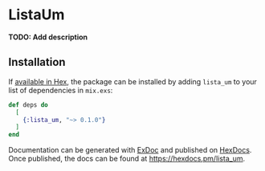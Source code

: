 # ListaUm

**TODO: Add description**

## Installation

If [available in Hex](https://hex.pm/docs/publish), the package can be installed
by adding `lista_um` to your list of dependencies in `mix.exs`:

```elixir
def deps do
  [
    {:lista_um, "~> 0.1.0"}
  ]
end
```

Documentation can be generated with [ExDoc](https://github.com/elixir-lang/ex_doc)
and published on [HexDocs](https://hexdocs.pm). Once published, the docs can
be found at <https://hexdocs.pm/lista_um>.

